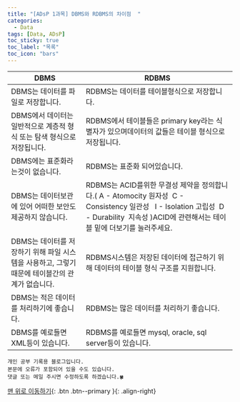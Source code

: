 ```yaml
---
title: "[ADsP 1과목] DBMS와 RDBMS의 차이점  "
categories:
  - Data
tags: [Data, ADsP]
toc_sticky: true
toc_label: "목록"
toc_icon: "bars"
---
```


| DBMS                                                                                           | RDBMS                                                                                                                                                                                         |
| ---------------------------------------------------------------------------------------------- | --------------------------------------------------------------------------------------------------------------------------------------------------------------------------------------------- |
| DBMS는 데이터를 파일로 저장합니다.                                                             | RDBMS는 데이터를 테이블형식으로 저장합니다.                                                                                                                                                   |
| DBMS에서 데이터는 일반적으로 계층적 형식 또는 탐색 형식으로 저장됩니다.                        | RDBMS에서 테이블들은 primary key라는 식별자가 있으며데이터의 값들은 테이블 형식으로 저장됩니다.                                                                                               |
| DBMS에는 표준화라는것이 없습니다.                                                              | RDBMS는 표준화 되어있습니다.                                                                                                                                                                  |
| DBMS는 데이터보관에 있어 어떠한 보안도 제공하지 않습니다.                                      | RDBMS는 ACID를위한 무결성 제약을 정의합니다.( A - Atomocity 원자성  C - Consistency 일관성   I - Isolation 고립성  D - Durability  지속성 )ACID에 관련해서는 테이블 밑에 더보기를 눌러주세요. |
| DBMS는 데이터를 저장하기 위해 파일 시스템을 사용하고, 그렇기때문에 테이블간의 관계가 없습니다. | RDBMS시스템은 저장된 데이터에 접근하기 위해 데이터의 테이블 형식 구조를 지원합니다.                                                                                                           |
| DBMS는 적은 데이터를 처리하기에 좋습니다.                                                      | RDBMS는 많은 데이터를 처리하기 좋습니다.                                                                                                                                                      |
| DBMS를 예로들면 XML등이 있습니다.                                                              | RDBMS를 예로들면 mysql, oracle, sql server등이 있습니다.                                                                                                                                      |

    개인 공부 기록용 블로그입니다.
    본문에 오류가 포함되어 있을 수도 있습니다.
    댓글 또는 메일 주시면 수정하도록 하겠습니다.🍀

[맨 위로 이동하기](#){: .btn .btn--primary }{: .align-right}
